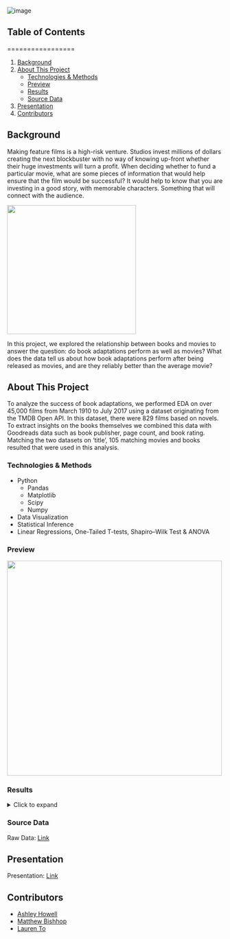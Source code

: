 ![image](https://i.pinimg.com/originals/86/13/02/861302679501d1c6e037fdc7d17ec756.jpg)

## Table of Contents
   =================

  1. [Background](#background)
  2. [About This Project](#about-this-project)
       - [Technologies & Methods](#technologies--methods)
       - [Preview](#preview)
       - [Results](#results)
       - [Source Data](#source-data)
  3. [Presentation](#presentation)
  4. [Contributors](#contributors)

## Background 
Making feature films is a high-risk venture. Studios invest millions of dollars creating the next blockbuster with no way of knowing up-front whether their huge investments will turn a profit. When deciding whether to fund a particular movie, what are some pieces of information that would help ensure that the film would be successful? It would help to know that you are investing in a good story, with memorable characters. Something that will connect with the audience. 

<img src="https://m.media-amazon.com/images/M/MV5BNWIwODRlZTUtY2U3ZS00Yzg1LWJhNzYtMmZiYmEyNmU1NjMzXkEyXkFqcGdeQXVyMTQxNzMzNDI@._V1_.jpg" width=300 align=center>

In this project, we explored the relationship between books and movies to answer the question: do book adaptations perform as well as movies? What does the data tell us about how book adaptations perform after being released as movies, and are they reliably better than the average movie?

## About This Project
To analyze the success of book adaptations, we performed EDA on over 45,000 films from March 1910 to July 2017 using a dataset originating from the TMDB Open API. In this dataset, there were 829 films based on novels. To extract insights on the books themselves we combined this data with Goodreads data such as book publisher, page count, and book rating. Matching the two datasets on ‘title’, 105 matching movies and books resulted that were used in this analysis. 

### Technologies & Methods
- Python
     - Pandas
     - Matplotlib
     - Scipy
     - Numpy
- Data Visualization
- Statistical Inference
- Linear Regressions, One-Tailed T-tests, Shapiro–Wilk Test & ANOVA
     

### Preview
<img src="https://user-images.githubusercontent.com/75763314/132150877-986048a6-5b7a-43e4-90eb-5e7bf685cba0.png" width=500 align=center>

### Results
<details>
  <summary>Click to expand</summary>

   1. Hypothesis: Book to film adaptations have higher ratings than most films. **Result: True**
 
<img src="https://user-images.githubusercontent.com/75763314/132149924-41c355d4-b4e3-4268-ad7f-204761d4c9e2.png" width=500 align=center> <br>
Looking at the scatter plot, the sample is a good representation of the population, although the sample ratings are primarily between 5 & 10, whereas the population ratings have a much wider variance. Looking at the histogram, data is normally distributed except for a number of films that received a zero rating. The greatest frequency for sample is ~7, whereas the greatest frequency for population is closer to 6.<br>

   2. Hypothesis: Horror adaptation films have higher ratings than other film genres. **Result: False**
  
<img src="https://user-images.githubusercontent.com/75763314/132150196-c173839d-00e7-47ee-bb87-c8fa5030da48.png" width=500 align=center> <br>

The p-value is greater than .05 so no effect was observed between genres. We can infer that book to film adaptations have similar means across genres. The box plot reveals that book to film adaptations tend to be highly rated on IMBD, regardless of genre.<br>

   3. Hypothesis: The number of book reviewers and rating for adaptation films are correlated. **Result: False
   
<img src="https://user-images.githubusercontent.com/75763314/132150294-87b113dc-8825-4e65-8e9a-dfab1c04f220.png" width=300 align=center> <br>
From the pattern observed from the scatterplot and regression, the low rvalue shows that there is not a relationship between the number of pages in a novel and the rating of the film adaptation. The r squared value of 1% can be interpreted as the length of the book explains 1% of the variation in film adaptation scores. The relationship between these variables is not very meaningful.<br>

   4. Hypothesis: The number of pages for adaptation films are correlated. **Result: False**

<img src="https://user-images.githubusercontent.com/75763314/132150324-fff36189-7a4b-4b1e-bed0-88bbc22af80a.png" width=300 align=center> <br>
From the pattern observed from the scatterplot and regression, the low rvalue shows that there is not a relationship between the number of goodreads reviews and the rating of the film adaptation. The r squared value of 4% can be interpreted as the book rating explains 4% of the variation in film adaptation scores. The relationship between these variables is not very meaningful.<br>
</details>
   
### Source Data
Raw Data: [Link](https://drive.google.com/drive/u/0/folders/1bF9VaI-7scQclkEFgliX6AUroOKSVfCw)

## Presentation

Presentation: [Link](https://github.com/laurenemilyto/film_adapatation_success/blob/main/presentation.pptx)

## Contributors
- [Ashley Howell](https://github.com/[ahowellgates])
- [Matthew Bishhop](https://github.com/[mabishop84])
- [Lauren To](https://github.com/[laurenemilyto])
